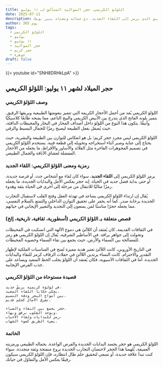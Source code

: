 ```yaml
---
title: اللؤلؤ الكريمي، حجر المواليد المتألق لـ ١١ يوليو
date: 2025-07-11
description: اشعر بأهمية اللؤلؤ الكريمي، حجر المواليد لـ ١١ يوليو الذي يرمز إلى اللقاء الجديد. دع جماله ومعناه ينير يومك.
author: 365 يوم
tags:
  - اللؤلؤ الكريمي
  - يوليو
  - ١١ يوليو
  - حجر المواليد
  - حجر كريم
  - جوهرة
draft: false
---
```


{{< youtube id="SNH8DRHkLpA" >}}

## حجر الميلاد لشهر ١١ يوليو: اللؤلؤ الكريمي

### وصف اللؤلؤ الكريمي

اللؤلؤ الكريمي يُعد من أجمل الأحجار الكريمة التي تتميز بنعومتها الطبيعية وبريقها الرقيق. يتميز بلونه الفاتح الذي يتدرج بين الأبيض الكريمي والبيج الناعم، مما يمنحه طابعًا كلاسيكيًا وأنيقًا. يتكون هذا النوع من اللؤلؤ داخل أصداف المحار في البحار والمحيطات الدافئة، حيث يُصقل بفعل الطبيعة ليصبح رمزًا للجمال البسيط والرقي.

اللؤلؤ الكريمي ليس مجرد حجر كريم؛ بل هو انعكاس للتوازن بين الطبيعة والبشرية، حيث يحتاج إلى عناية وصبر أثناء استخراجه وتحويله إلى قطعة فنية. يستخدم اللؤلؤ الكريمي في تصميم المجوهرات الفاخرة مثل القلائد والأساور والأقراط، ما يجعله من الأحجار المفضلة لعشاق الأناقة والجمال الطبيعي.

### رمزية ومعنى اللؤلؤ الكريمي: اللقاء الجديد

يرمز اللؤلؤ الكريمي إلى **اللقاء الجديد**، سواء كان لقاء مع أشخاص جدد، أو فرصة جديدة، أو حتى بداية فصل جديد في الحياة. إنه حجر يعكس الأمل والبدايات الجديدة، ما يجعله رمزًا مثاليًا للانتقال من مرحلة إلى أخرى في الحياة بثقة وهدوء.

يُقال إن ارتداء اللؤلؤ الكريمي يساعد في تهدئة العقل وفتح القلب لاستقبال التجارب الجديدة برحابة صدر. كما أنه يحفز على تحقيق التوازن الداخلي والتمتع بالسلام النفسي، مما يجعله حجرًا مناسبًا لمن يسعون إلى التجديد والتغيير الإيجابي في حياتهم.

### قصص متعلقة بـ اللؤلؤ الكريمي (أسطورية، ثقافية، تاريخية، إلخ)

في الثقافات القديمة، كان يُعتقد أن اللآلئ هي دموع الآلهة التي انسكبت في المحيطات وتحولت إلى جواهر براقة. في الأساطير الشرقية، يُقال إن اللؤلؤ الكريمي هو رمز للمصالحة بين السماء والأرض، حيث يجمع بين نقاء السماء وخصوبة المحيطات.

في التاريخ الأوروبي، كانت اللآلئ تعتبر هدية مميزة تُمنح في المناسبات الملكية لإظهار التقدير والاحترام. كانت النساء يرتدين اللآلئ في حفلات الزفاف كرمز للنقاء والبدايات الجديدة. أما في الثقافات الآسيوية، فكان يُعتقد أن اللؤلؤ يجلب الحظ السعيد ويساعد على جذب الفرص الإيجابية.

### قصيدة مستوحاة من اللؤلؤ الكريمي

```
في لؤلؤة كريمية بريقٌ جديد،  
يحكي حكايا اللقاء السعيد.  
بين أمواج البحر ودفء النسيم،  
تشرق الآمال كحلم قديم.

حجر يجمع بين النقاء والضياء،  
ويوحد القلوب برفق وبهاء.  
رمز للبدايات ولقاء الأحباب،  
يضيء الطريق كضوء الشهاب.
```

### الخاتمة

اللؤلؤ الكريمي هو حجر يجسد البدايات الجديدة والفرص الواعدة. بجماله الطبيعي ورمزيته العميقة، يُلهمنا هذا الحجر لاحتضان التجارب الجديدة بروح منفتحة وثقة متجددة. سواء كنت تبدأ علاقة جديدة، أو تسعى لتحقيق حلم طال انتظاره، فإن اللؤلؤ الكريمي سيكون رفيقًا يعكس الأمل والتفاؤل في حياتك.